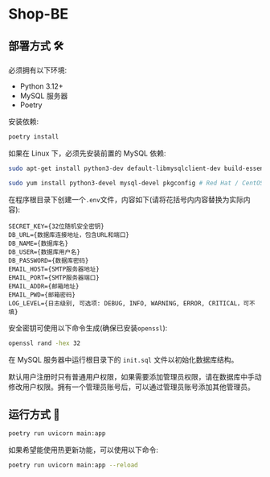 # Shop-BE

## 部署方式 🛠️

必须拥有以下环境:

- Python 3.12+
- MySQL 服务器
- Poetry

安装依赖:

```bash
poetry install
```

如果在 Linux 下，必须先安装前置的 MySQL 依赖:

```bash
sudo apt-get install python3-dev default-libmysqlclient-dev build-essential pkg-config # Debian / Ubuntu
```

```bash
sudo yum install python3-devel mysql-devel pkgconfig # Red Hat / CentOS
```

在程序根目录下创建一个`.env`文件，内容如下(请将花括号内内容替换为实际内容):

```env
SECRET_KEY={32位随机安全密钥}
DB_URL={数据库连接地址，包含URL和端口}
DB_NAME={数据库名}
DB_USER={数据库用户名}
DB_PASSWORD={数据库密码}
EMAIL_HOST={SMTP服务器地址}
EMAIL_PORT={SMTP服务器端口}
EMAIL_ADDR={邮箱地址}
EMAIL_PWD={邮箱密码}
LOG_LEVEL={日志级别, 可选项: DEBUG, INFO, WARNING, ERROR, CRITICAL，可不填}
```

安全密钥可使用以下命令生成(确保已安装`openssl`):

```bash
openssl rand -hex 32
```

在 MySQL 服务器中运行根目录下的 `init.sql` 文件以初始化数据库结构。

默认用户注册时只有普通用户权限，如果需要添加管理员权限，请在数据库中手动修改用户权限。拥有一个管理员账号后，可以通过管理员账号添加其他管理员。

## 运行方式 🚀

```bash
poetry run uvicorn main:app
```

如果希望能使用热更新功能，可以使用以下命令:

```bash
poetry run uvicorn main:app --reload
```
